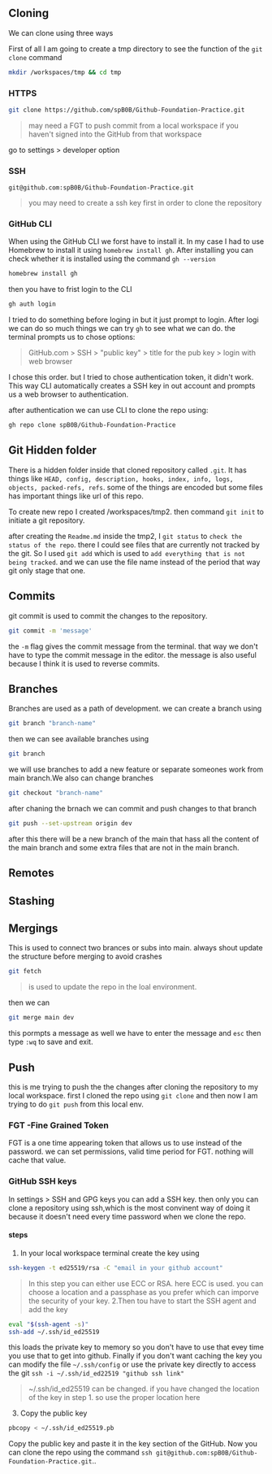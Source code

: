 ## Cloning

We can clone using three ways

First of all I am going to create a tmp directory to see the function of the ```git clone``` command

```sh
mkdir /workspaces/tmp && cd tmp
```

### HTTPS
```sh
git clone https://github.com/spB0B/Github-Foundation-Practice.git
```
>may need a FGT to push commit from a local workspace if you haven't signed into the GitHub from that workspace

go to settings > developer option

### SSH
```ssh
git@github.com:spB0B/Github-Foundation-Practice.git
```
> you may need to create a ssh key first in order to clone the repository

### GitHub CLI

When using the GitHub CLI we forst have to install it. In my case I had to use Homebrew to install it using `homebrew install gh`. After installing you can check whether it is installed using the command `gh --version`
```sh
homebrew install gh
```

then you have to frist login to the CLI
```sh
gh auth login
```
I tried to do something before loging in but it just prompt to login. After logi we can do so much things we can try `gh` to see what we can do. the terminal prompts us to chose options:
> GitHub.com > SSH > "public key" > title for the pub key > login with web browser

I chose this order. but I tried to chose authentication token, it didn't work. This way CLI automatically creates a SSH key in out account and prompts us a web browser to authentication.

after authentication we can use CLI to clone the repo using:
```sh
gh repo clone spB0B/Github-Foundation-Practice
```

## Git Hidden folder

There is a hidden folder inside that cloned repository called `.git`. It has things like `HEAD, config, description, hooks, index, info, logs, objects, packed-refs, refs`. some of the things are encoded but some files has important things like url of this repo.

To create new repo I created /workspaces/tmp2. then command `git init` to initiate a git repository.

after creating the `Readme.md` inside the tmp2, I `git status` to `check the status of the repo`. there I could see files that are currently not tracked by the git. So I used `git add` which is used to `add everything that is not being tracked`. and we can use the file name instead of the period that way git only stage that one.  

## Commits

git commit is used to commit the changes to the repository.
```sh
git commit -m 'message'
```
the `-m` flag gives the commit message from the terminal. that way we don't have to type the commit message in the editor. the message is also useful because I think it is used to reverse commits.

## Branches

Branches are used as a path of development. we can create a branch using
```sh
git branch "branch-name"
```
then we can see available branches using 
```sh
git branch
```
we will use branches to add a new feature or separate someones work from main branch.We also can change branches 
```sh
git checkout "branch-name"
```
after chaning the brnach we can commit and push changes to that branch
```sh
git push --set-upstream origin dev
```
 after this there will be a new branch of the main that hass all the content of the main branch and some extra files that are not in the main branch.
## Remotes

## Stashing

## Mergings

This is used to connect two brances or subs into main. always shout update the structure before merging to avoid crashes
```sh
git fetch
```
>is used to update the repo in the loal environment.

then we can 
```sh
git merge main dev
```
this pormpts a message as well we have to enter the message and `esc` then type `:wq` to save and exit.

## Push

this is me trying to push the the changes after cloning the repository to my local workspace. first I cloned the repo using `git clone` and then now I am trying to do `git push` from this local env. 

### FGT -Fine Grained Token

FGT is a one time appearing token that allows us to use instead of the password. we can set permissions, valid time period for FGT. nothing will cache that value.

### GitHub SSH keys

In settings > SSH and GPG keys you can add a SSH key. then only you can clone a repository using ssh,which is the most convinent way of doing it because it doesn't need every time password when we clone the repo.
#### steps
1. In your local workspace terminal create the key using
```sh
ssh-keygen -t ed25519/rsa -C "email in your github account"
```
>In this step you can either use ECC or RSA. here ECC is used.
>you can choose a location and a passphase as you prefer which can imporve the security of your key.
2.Then tou have to start the SSH agent and add the key
```sh
eval "$(ssh-agent -s)"
ssh-add ~/.ssh/id_ed25519
```
this loads the private key to memory so you don't have to use that evey time you use that to get into github. Finally if you don't want caching the key you can modify the file `~/.ssh/config` or use the private key directly to access the git `ssh -i ~/.ssh/id_ed22519 "github ssh link"`

>~/.ssh/id_ed25519 can be changed. if you have changed the location of the key in step 1. so use the proper location here
3. Copy the public key
```sh
pbcopy < ~/.ssh/id_ed25519.pb
```
Copy the public key and paste it in the key section of the GitHub. Now you can clone the repo using the command `ssh git@github.com:spB0B/Github-Foundation-Practice.git`..